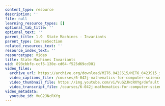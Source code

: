 ```yaml
---
content_type: resource
description: ''
file: null
learning_resource_types: []
optional_tab_title: ''
optional_text: ''
parent_title: 1.9  State Machines - Invariants
parent_type: CourseSection
related_resources_text: ''
resource_index_text: ''
resourcetype: Video
title: State Machines Invariants
uid: 893cbbfe-ccf5-130e-cd64-f525d69cd901
video_files:
  archive_url: https://archive.org/download/MIT6.042JS15/MIT6_042JS15_statemachines_ipod.mp4
  video_captions_file: /courses/6-042j-mathematics-for-computer-science-spring-2015/5c2818a23c0857ff90e23d24ff2f3948_VuG2JNcRXYg.vtt
  video_thumbnail_file: https://img.youtube.com/vi/VuG2JNcRXYg/default.jpg
  video_transcript_file: /courses/6-042j-mathematics-for-computer-science-spring-2015/46a368e2323f181f77c1bbbba6fd4639_VuG2JNcRXYg.pdf
video_metadata:
  youtube_id: VuG2JNcRXYg
---
```

